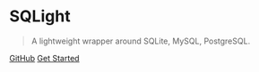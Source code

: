 # SQLight

> A lightweight wrapper around SQLite, MySQL, PostgreSQL.

[GitHub](https://github.com/laomafeima/sqlight)
[Get Started](#quick-start)

